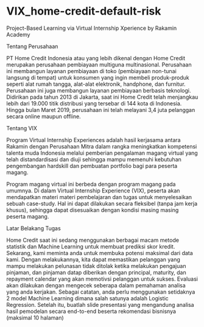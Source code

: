 # VIX_home-credit-default-risk
Project-Based Learning via Virtual Internship Xperience by Rakamin Academy

Tentang Perusahaan

PT Home Credit Indonesia atau yang lebih dikenal dengan Home Credit merupakan perusahaan pembiayaan multiguna multinasional. Perusahaan ini membangun layanan pembiayaan di toko (pembiayaan non-tunai langsung di tempat) untuk konsumen yang ingin membeli produk-produk seperti alat rumah tangga, alat-alat elektronik, handphone, dan furnitur. Perusahaan ini juga membangun layanan pembiayaan berbasis teknologi. Didirikan pada tahun 2013 di Jakarta, saat ini Home Credit telah menjangkau lebih dari 19.000 titik distribusi yang tersebar di 144 kota di Indonesia. Hingga bulan Maret 2019, perusahaan ini telah melayani 3,4 juta pelanggan secara online maupun offline.

Tentang VIX

Program Virtual Internship Experiences adalah hasil kerjasama antara Rakamin dengan Perusahaan Mitra dalam rangka meningkatkan kompetensi talenta muda Indonesia melalui pemberian pengalaman magang virtual yang telah distandardisasi dan diuji sehingga mampu memenuhi kebutuhan pengembangan hardskill dan pembuatan portfolio bagi para peserta magang.

Program magang virtual ini berbeda dengan program magang pada umumnya. Di dalam Virtual Internship Experience (VIX), peserta akan mendapatkan materi materi pembelajaran dan tugas untuk menyelesaikan sebuah case-study. Hal ini dapat dilakukan secara fleksibel (tanpa jam kerja khusus), sehingga dapat disesuaikan dengan kondisi masing masing peserta magang.

Latar Belakang Tugas

Home Credit saat ini sedang menggunakan berbagai macam metode statistik dan Machine Learning untuk membuat prediksi skor kredit. Sekarang, kami meminta anda untuk membuka potensi maksimal dari data kami. Dengan melakukannya, kita dapat memastikan pelanggan yang mampu melakukan pelunasan tidak ditolak ketika melakukan pengajuan pinjaman, dan pinjaman datap diberikan dengan principal, maturity, dan repayment calendar yang akan memotivsi pelanggan untuk sukses. Evaluasi akan dilakukan dengan mengecek seberapa dalam pemahaman analisa yang anda kerjakan. Sebagai catatan, anda perlu menggunakan setidaknya 2 model Machine Learning dimana salah satunya adalah Logistic Regression. Setelah itu, buatlah slide presentasi yang mengandung analisa hasil pemodelan secara end-to-end beserta rekomendasi bisnisnya (maksimal 10 halaman)
